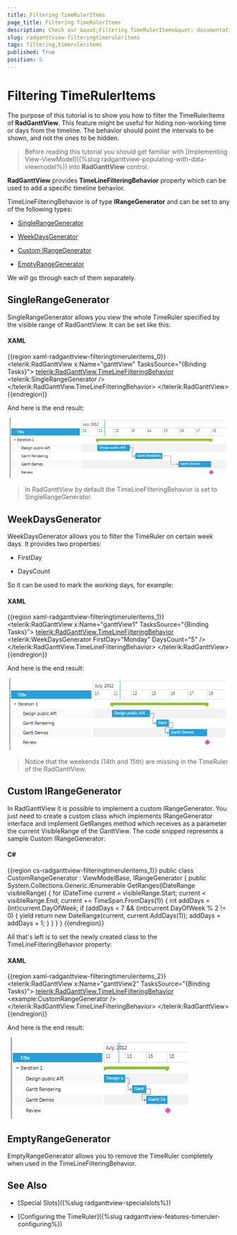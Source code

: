 ```yaml
---
title: Filtering TimeRulerItems
page_title: Filtering TimeRulerItems
description: Check our &quot;Filtering TimeRulerItems&quot; documentation article for the RadGanttView {{ site.framework_name }} control.
slug: radganttview-filteringtimeruleritems
tags: filtering,timeruleritems
published: True
position: 5
---
```


# Filtering TimeRulerItems

The purpose of this tutorial is to show you how to filter the TimeRulerItems of __RadGanttView__. This feature might be useful for hiding non-working time or days from the timeline. The behavior should point the intervals to be shown, and not the ones to be hidden.

>Before reading this tutorial you should get familiar with [Implementing View-ViewModel]({%slug radganttview-populating-with-data-viewmodel%}) into __RadGanttView__ control.

__RadGanttView__ provides __TimeLineFilteringBehavior__ property which can be used to add a specific timeline behavior.

TimeLineFilteringBehavior is of type __IRangeGenerator__ and can be set to any of the following types:

* [SingleRangeGenerator](#singlerangegenerator)

* [WeekDaysGenerator](#weekdaysgenerator)

* [Custom IRangeGenerator](#custom-irangegenerator)

* [EmptyRangeGenerator](#emptyrangegenerator)

We will go through each of them separately.

## SingleRangeGenerator

SingleRangeGenerator allows you view the whole TimeRuler specified by the visible range of RadGanttView. It can be set like this:

#### __XAML__

{{region xaml-radganttview-filteringtimeruleritems_0}}
	<telerik:RadGanttView x:Name="ganttView" TasksSource="{Binding Tasks}">
	    <telerik:RadGanttView.TimeLineFilteringBehavior>
	        <telerik:SingleRangeGenerator />
	    </telerik:RadGanttView.TimeLineFilteringBehavior>
	</telerik:RadGanttView>
{{endregion}}

And here is the end result:

![ganttview filteringtimeruleritems 1](images/ganttview_filteringtimeruleritems_1.png)

>In RadGanttView by default the TimeLineFilteringBehavior is set to SingleRangeGenerator.

## WeekDaysGenerator

WeekDaysGenerator allows you to filter the TimeRuler on certain week days. It provides two properties:

* FirstDay

* DaysCount

So it can be used to mark the working days, for example:

#### __XAML__

{{region xaml-radganttview-filteringtimeruleritems_1}}
	<telerik:RadGanttView x:Name="ganttView1" TasksSource="{Binding Tasks}">
	    <telerik:RadGanttView.TimeLineFilteringBehavior>
	        <telerik:WeekDaysGenerator FirstDay="Monday" DaysCount="5" />
	    </telerik:RadGanttView.TimeLineFilteringBehavior>
	</telerik:RadGanttView>
{{endregion}}

And here is the end result:

![ganttview filteringtimeruleritems 2](images/ganttview_filteringtimeruleritems_2.png)

>Notice that the weekends (14th and 15th) are missing in the TimeRuler of the RadGanttView.

## Custom IRangeGenerator

In RadGanttView it is possible to implement a custom IRangeGenerator. You just need to create a custom class which implements IRangeGenerator interface and implement GetRanges method which receives as a parameter the current VisibleRange of the GanttView. The code snipped represents a sample Custom IRangeGenerator:

#### __C#__

{{region cs-radganttview-filteringtimeruleritems_1}}
	public class CustomRangeGenerator : ViewModelBase, IRangeGenerator
	{
		public System.Collections.Generic.IEnumerable<IDateRange> GetRanges(IDateRange visibleRange)
		{
			for (DateTime current = visibleRange.Start; current < visibleRange.End; current += TimeSpan.FromDays(1))
			{
				int addDays = (int)current.DayOfWeek;
				if (addDays < 7 && (int)current.DayOfWeek % 2 != 0)
				{
					yield return new DateRange(current, current.AddDays(1));
					addDays = addDays + 1;
				}
			}
		}
	}
{{endregion}}

All that's left is to set the newly created class to the TimeLineFilteringBehavior property:

#### __XAML__

{{region xaml-radganttview-filteringtimeruleritems_2}}
	<telerik:RadGanttView x:Name="ganttView2" TasksSource="{Binding Tasks}">
	    <telerik:RadGanttView.TimeLineFilteringBehavior>
	        <example:CustomRangeGenerator />
	    </telerik:RadGanttView.TimeLineFilteringBehavior>
	</telerik:RadGanttView>
{{endregion}}

And here is the end result:

![ganttview filteringtimeruleritems 3](images/ganttview_filteringtimeruleritems_3.png)

## EmptyRangeGenerator

EmptyRangeGenerator allows you to remove the TimeRuler completely when used in the TimeLineFilteringBehavior.

## See Also

 * [Special Slots]({%slug radganttview-specialslots%})

 * [Configuring the TimeRuler]({%slug radganttview-features-timeruler-configuring%})
